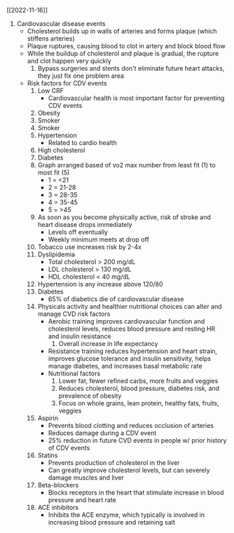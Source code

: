 [[2022-11-16]]

1. Cardiovascular disease events
	- Cholesterol builds up in walls of arteries and forms plaque (which stiffens arteries)
	- Plaque ruptures, causing blood to clot in artery and block blood flow
	- While the buildup of cholesterol and plaque is gradual, the rupture and clot happen very quickly
		1. Bypass surgeries and stents don't eliminate future heart attacks, they just fix one problem area
	- Risk factors for CDV events
		1. Low CRF
			- Cardiovascular health is most important factor for preventing CDV events
		2. Obesity
		3. Smoker
		4. Smoker
		5. Hypertension
			- Related to cardio health
		6. High cholesterol
		7. Diabetes
		8. Graph arranged based of vo2 max number from least fit (1) to most fit (5)
			- 1 = <21
			- 2 = 21-28
			- 3 = 28-35
			- 4 = 35-45
			- 5 = >45
		9. As soon as you become physically active, risk of stroke and heart disease drops immediately 
			- Levels off eventually
			- Weekly minimum meets at drop off
		10. Tobacco use increases risk by 2-4x
		11. Dyslipidemia
			- Total cholesterol > 200 mg/dL
			- LDL cholesterol > 130 mg/dL
			- HDL cholesterol < 40 mg/dL
		12. Hypertension is any increase above 120/80
		13. Diabetes
			- 65% of diabetics die of cardiovascular disease
		14. Physicals activity and healthier nutritional choices can alter and manage CVD risk factors 
			- Aerobic training improves cardiovascular function and cholesterol levels, reduces blood pressure and resting HR and insulin resistance 
				1. Overall increase in life expectancy
			- Resistance training reduces hypertension and heart strain, improves glucose tolerance and insulin sensitivity, helps manage diabetes, and increases basal metabolic rate
			- Nutritional factors 
				1. Lower fat, fewer refined carbs, more fruits and veggies
				2. Reduces cholesterol, blood pressure, diabetes risk, and prevalence of obesity
				3. Focus on whole grains, lean protein, healthy fats, fruits, veggies
		15. Aspirin
			- Prevents blood clotting and reduces occlusion of arteries
			- Reduces damage during a CDV event
			- 25% reduction in future CVD events in people w/ prior history of CDV events
		16. Statins
			- Prevents production of cholesterol in the liver
			- Can greatly improve cholesterol levels, but can severely damage muscles and liver
		17. Beta-blockers
			- Blocks receptors in the heart that stimulate increase in blood pressure and heart rate
		18. ACE inhibitors
			- Inhibits the ACE enzyme, which typically is involved in increasing blood pressure and retaining salt
		